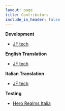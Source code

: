 ```yaml
---
layout: page
title: Contributors
include_in_header: false
---
```


**Development**

*   [JF tech](https://github.com/JFtechOfficial)

**English Translation**

*   [JF tech](https://github.com/JFtechOfficial)

**Italian Translation**

*   [JF tech](https://github.com/JFtechOfficial)

**Testing**

*   [Hero Realms Italia](https://www.facebook.com/groups/2291519377753013/)
